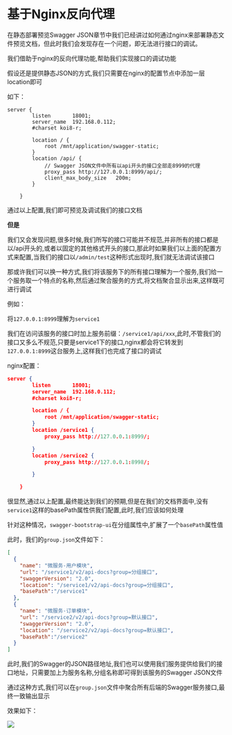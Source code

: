# 基于Nginx反向代理

在静态部署预览Swagger JSON章节中我们已经讲过如何通过nginx来部署静态文件预览文档，但此时我们会发现存在一个问题，即无法进行接口的调试。

我们借助于nginx的反向代理功能,帮助我们实现接口的调试功能

假设还是提供静态JSON的方式,我们只需要在nginx的配置节点中添加一层location即可

如下：

```shell
server {
        listen       18001;
        server_name  192.168.0.112;
        #charset koi8-r;

        location / {
            root /mnt/application/swagger-static;
        }
        location /api/ {
        	// Swagger JSON文件中所有以api开头的接口全部走8999的代理
            proxy_pass http://127.0.0.1:8999/api/;
            client_max_body_size   200m;
        }

    }
```

通过以上配置,我们即可预览及调试我们的接口文档

**但是**

我们又会发现问题,很多时候,我们所写的接口可能并不规范,并非所有的接口都是以/api开头的,或者以固定的其他格式开头的接口,那此时如果我们以上面的配置方式来配置,当我们的接口以`/admin/test`这种形式出现时,我们就无法调试该接口

那或许我们可以换一种方式,我们将该服务下的所有接口理解为一个服务,我们给一个服务取一个特点的名称,然后通过聚合服务的方式,将文档聚合显示出来,这样既可进行调试

例如：

将`127.0.0.1:8999`理解为`service1`

我们在访问该服务的接口时加上服务前缀：`/service1/api/xxx`,此时,不管我们的接口又多么不规范,只要是service1下的接口,nginx都会将它转发到`127.0.0.1:8999`这台服务上,这样我们也完成了接口的调试

nginx配置：

```json
server {
        listen       18001;
        server_name  192.168.0.112;
        #charset koi8-r;

        location / {
            root /mnt/application/swagger-static;
        }
        location /service1 {
            proxy_pass http://127.0.0.1:8999/;

        }
		location /service2 {
            proxy_pass http://127.0.0.1:8998/;

        }

    }
```

很显然,通过以上配置,最终能达到我们的预期,但是在我们的文档界面中,没有`service1`这样的basePath属性供我们配置,此时,我们应该如何处理

针对这种情况，`swagger-bootstrap-ui`在分组属性中,扩展了一个`basePath`属性值

此时，我们的`group.json`文件如下：

```json
[
  {
    "name": "微服务-用户模块",
    "url": "/service1/v2/api-docs?group=分组接口",
    "swaggerVersion": "2.0",
    "location": "/service1/v2/api-docs?group=分组接口",
    "basePath":"/service1"
  },
  {
    "name": "微服务-订单模块",
    "url": "/service2/v2/api-docs?group=默认接口",
    "swaggerVersion": "2.0",
    "location": "/service2/v2/api-docs?group=默认接口",
    "basePath":"/service2"
  }
]
```

此时,我们的Swagger的JSON路径地址,我们也可以使用我们服务提供给我们的接口地址，只需要加上为服务名称,分组名称即可得到该服务的Swagger JSON文件

通过这种方式,我们可以在`group.json`文件中聚合所有后端的Swagger服务接口,最终一致输出显示

效果如下：

![](/images/front-1.png)


